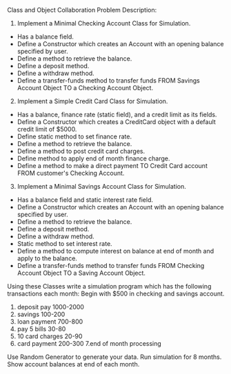 Class and Object Collaboration
Problem Description:

1. Implement a Minimal Checking Account Class for Simulation.
 - Has a balance field.
 - Define a Constructor which creates an Account with an opening balance specified by user.  
 - Define a method to retrieve the balance.
 - Define a deposit method.
 - Define a withdraw method.
 - Define a transfer-funds method to transfer funds FROM Savings Account Object TO a Checking Account Object.

2. Implement a Simple Credit Card Class for Simulation.
 - Has a balance, finance rate (static field), and a credit limit as its fields.
 - Define a Constructor which creates a CreditCard object with a default credit limit of $5000.
 - Define static method to set finance rate.
 - Define a method to retrieve the balance.
 - Define a method to post credit card charges.
 - Define method to apply end of month finance charge.
 - Define a method to make a direct payment TO Credit Card account FROM customer's Checking Account.

3. Implement a Minimal Savings Account Class for Simulation.
 - Has a balance field and static interest rate field.
 - Define a Constructor which creates an Account with an opening balance specified by user.  
 - Define a method to retrieve the balance.
 - Define a deposit method.
 - Define a withdraw method.
 - Static method to set interest rate.
 - Define a method to compute interest on balance at end of month and apply to the balance.
 - Define a transfer-funds method to transfer funds FROM Checking Account Object TO a Saving Account Object.

Using these Classes write a simulation program which has the following transactions each month:
 Begin with $500 in checking and savings account.
 1. deposit pay    1000-2000
 2. savings         100-200
 3. loan payment    700-800
 4. pay 5 bills      30-80
 5. 10 card charges  20-90
 6. card payment    200-300
 7.end of month processing

Use Random Generator to generate your data. 
Run simulation for  8 months.
Show account balances at end of each month.	
